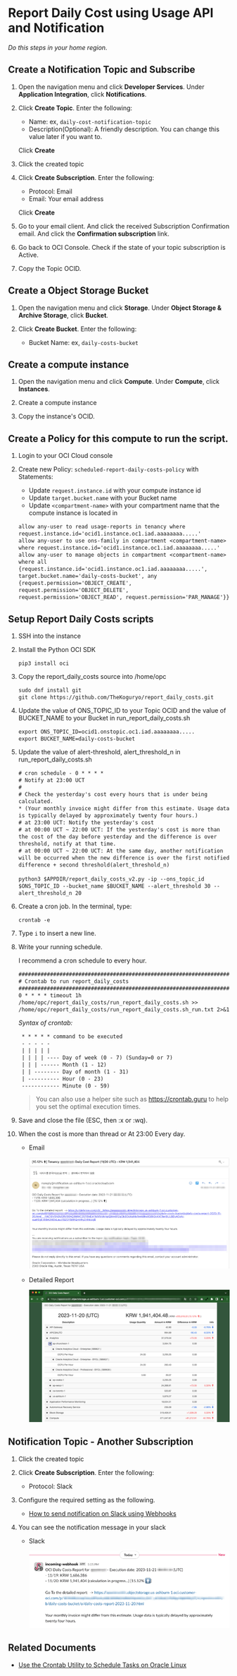 # Report Daily Cost using Usage API and Notification

*Do this steps in your home region.*


## Create a Notification Topic and Subscribe

1. Open the navigation menu and click **Developer Services**. Under **Application Integration**, click **Notifications**.

2. Click **Create Topic**. Enter the following:

    - Name: ex, `daily-cost-notification-topic`
    - Description(Optional): A friendly description. You can change this value later if you want to.

    Click **Create**

3. Click the created topic

4. Click **Create Subscription**. Enter the following:

    - Protocol: Email
    - Email: Your email address

    Click **Create**

5. Go to your email client. And click the received Subscription Confirmation email. And click the **Confirmation subscription** link.

6. Go back to OCI Console. Check if the state of your topic subscription is Active.

7. Copy the Topic OCID.


## Create a Object Storage Bucket

1. Open the navigation menu and click **Storage**. Under **Object Storage & Archive Storage**, click **Bucket**.

2. Click **Create Bucket**. Enter the following:

    - Bucket Name: ex, `daily-costs-bucket`


## Create a compute instance

1. Open the navigation menu and click **Compute**. Under **Compute**, click **Instances**.

2. Create a compute instance

3. Copy the instance's OCID.


## Create a Policy for this compute to run the script.

1. Login to your OCI Cloud console

2. Create new Policy: `scheduled-report-daily-costs-policy` with Statements:

    - Update `request.instance.id` with your compute instance id
    - Update `target.bucket.name` with your Bucket name
    - Update `<compartment-name>` with your compartment name that the compute instance is located in    

    ```
    allow any-user to read usage-reports in tenancy where request.instance.id='ocid1.instance.oc1.iad.aaaaaaaa.....'
    allow any-user to use ons-family in compartment <compartment-name> where request.instance.id='ocid1.instance.oc1.iad.aaaaaaaa.....'
    allow any-user to manage objects in compartment <compartment-name> where all {request.instance.id='ocid1.instance.oc1.iad.aaaaaaaa.....', target.bucket.name='daily-costs-bucket', any {request.permission='OBJECT_CREATE', request.permission='OBJECT_DELETE', request.permission='OBJECT_READ', request.permission='PAR_MANAGE'}}
    ```

## Setup Report Daily Costs scripts

1. SSH into the instance

2. Install the Python OCI SDK

    ```
    pip3 install oci
    ```

3. Copy the report_daily_costs source into /home/opc

    ```
    sudo dnf install git
    git clone https://github.com/TheKoguryo/report_daily_costs.git
    ```

4. Update the value of ONS_TOPIC_ID to your Topic OCID and the value of BUCKET_NAME to your Bucket in run_report_daily_costs.sh

    ```
    export ONS_TOPIC_ID=ocid1.onstopic.oc1.iad.aaaaaaaa.....
    export BUCKET_NAME=daily-costs-bucket
    ```

5. Update the value of alert-threshold, alert_threshold_n in run_report_daily_costs.sh

    ```
    # cron schedule - 0 * * * * 
    # Notify at 23:00 UCT
    #
    # Check the yesterday's cost every hours that is under being calculated.
    * (Your monthly invoice might differ from this estimate. Usage data is typically delayed by approximately twenty four hours.)
    # at 23:00 UCT: Notify the yesterday's cost
    # at 00:00 UCT ~ 22:00 UCT: If the yesterday's cost is more than the cost of the day before yesterday and the difference is over threshold, notify at that time.
    # at 00:00 UCT ~ 22:00 UCT: At the same day, another notification will be occurred when the new difference is over the first notified difference + second threshold(alert_threshold_n)

    python3 $APPDIR/report_daily_costs_v2.py -ip --ons_topic_id $ONS_TOPIC_ID --bucket_name $BUCKET_NAME --alert_threshold 30 --alert_threshold_n 20

    ```

6. Create a cron job. In the terminal, type:

    ```
    crontab -e
    ```

7. Type ``i`` to insert a new line.

8. Write your running schedule.

    I recommend a cron schedule to every hour.

    ```
    ###############################################################################
    # Crontab to run report_daily_costs
    ###############################################################################
    0 * * * * timeout 1h /home/opc/report_daily_costs/run_report_daily_costs.sh >> /home/opc/report_daily_costs/run_report_daily_costs.sh_run.txt 2>&1
    ```

    *Syntax of crontab:*
    
        * * * * * command to be executed
        - - - - -
        | | | | |
        | | | | ---- Day of week (0 - 7) (Sunday=0 or 7)
        | | | ------ Month (1 - 12)
        | | -------- Day of month (1 - 31)
        | ---------- Hour (0 - 23)
        ------------ Minute (0 - 59)

    > You can also use a helper site such as https://crontab.guru to help you set the optimal execution times.

9. Save and close the file (ESC, then :x or :wq).

10. When the cost is more than thread or At 23:00 Every day. 

    - Email

        ![Notification Email](notification-email.png)

    - Detailed Report
    
        ![OCI Daily Costs Report](oci-daily-costs-report.png)


## Notification Topic - Another Subscription

1. Click the created topic

2. Click **Create Subscription**. Enter the following:

    - Protocol: Slack

3. Configure the required setting as the following.

    - [How to send notification on Slack using Webhooks](https://learnoci.cloud/how-to-send-notification-on-slack-using-webhooks-5e36f1d46295)

4. You can see the notification message in your slack

    - Slack

        ![Notification Slack](notification-slack.png)



## Related Documents

- [Use the Crontab Utility to Schedule Tasks on Oracle Linux](https://docs.oracle.com/en/learn/oracle-linux-crontab/index.html#before-you-begin)
